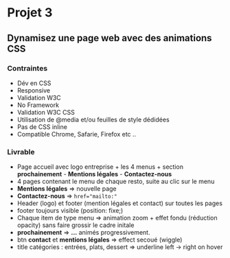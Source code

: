 # Projet 3
## Dynamisez une page web avec des animations CSS
### Contraintes
* Dév en CSS
* Responsive
* Validation W3C
* No Framework
* Validation W3C CSS
* Utilisation de @media et/ou feuilles de style dédidées
* Pas de CSS inline
* Compatible Chrome, Safarie, Firefox etc ..
### Livrable
* Page accueil avec logo entreprise + les 4 menus + section __prochainement__ - __Mentions légales__ - __Contactez-nous__
* 4 pages contenant le menu de chaque resto, suite au clic sur le menu
* __Mentions légales__ => nouvelle page
* __Contactez-nous__ => `href="mailto:"`
* Header (logo) et footer (mention légales et contact) sur toutes les pages
* footer toujours visible (position: fixe;)
* Chaque item de type menu => animation zoom + effet fondu (réduction opacity) sans faire grossir le cadre initale
* __prochainement__ => **...** animés progressivement.
* btn __contact__ et __mentions légales__ => effect secoué (wiggle)
* title catégories : entrées, plats, dessert => underline left -> right on hover